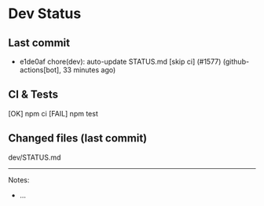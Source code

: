 # Dev Status

## Last commit
- e1de0af chore(dev): auto-update STATUS.md [skip ci] (#1577) (github-actions[bot], 33 minutes ago)
## CI & Tests
[OK] npm ci
[FAIL] npm test

## Changed files (last commit)
dev/STATUS.md

---
Notes:
- ...
